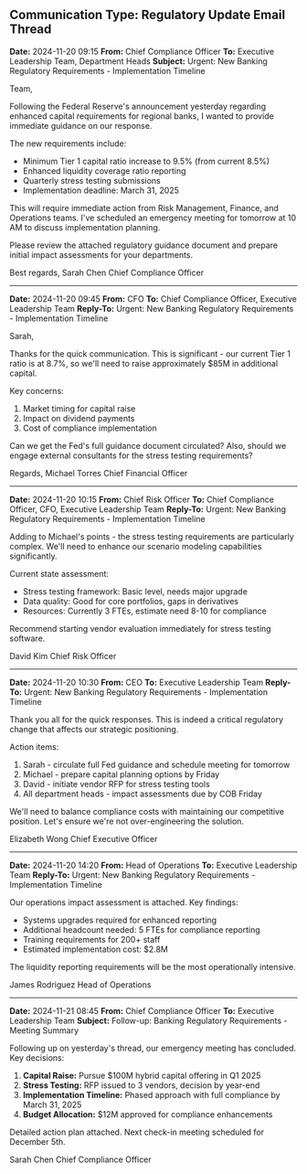 ## Communication Type: Regulatory Update Email Thread

**Date:** 2024-11-20 09:15
**From:** Chief Compliance Officer
**To:** Executive Leadership Team, Department Heads
**Subject:** Urgent: New Banking Regulatory Requirements - Implementation Timeline

Team,

Following the Federal Reserve's announcement yesterday regarding enhanced capital requirements for regional banks, I wanted to provide immediate guidance on our response.

The new requirements include:
- Minimum Tier 1 capital ratio increase to 9.5% (from current 8.5%)
- Enhanced liquidity coverage ratio reporting
- Quarterly stress testing submissions
- Implementation deadline: March 31, 2025

This will require immediate action from Risk Management, Finance, and Operations teams. I've scheduled an emergency meeting for tomorrow at 10 AM to discuss implementation planning.

Please review the attached regulatory guidance document and prepare initial impact assessments for your departments.

Best regards,
Sarah Chen
Chief Compliance Officer

---

**Date:** 2024-11-20 09:45
**From:** CFO
**To:** Chief Compliance Officer, Executive Leadership Team
**Reply-To:** Urgent: New Banking Regulatory Requirements - Implementation Timeline

Sarah,

Thanks for the quick communication. This is significant - our current Tier 1 ratio is at 8.7%, so we'll need to raise approximately $85M in additional capital.

Key concerns:
1. Market timing for capital raise
2. Impact on dividend payments
3. Cost of compliance implementation

Can we get the Fed's full guidance document circulated? Also, should we engage external consultants for the stress testing requirements?

Regards,
Michael Torres
Chief Financial Officer

---

**Date:** 2024-11-20 10:15
**From:** Chief Risk Officer
**To:** Chief Compliance Officer, CFO, Executive Leadership Team
**Reply-To:** Urgent: New Banking Regulatory Requirements - Implementation Timeline

Adding to Michael's points - the stress testing requirements are particularly complex. We'll need to enhance our scenario modeling capabilities significantly.

Current state assessment:
- Stress testing framework: Basic level, needs major upgrade
- Data quality: Good for core portfolios, gaps in derivatives
- Resources: Currently 3 FTEs, estimate need 8-10 for compliance

Recommend starting vendor evaluation immediately for stress testing software.

David Kim
Chief Risk Officer

---

**Date:** 2024-11-20 10:30
**From:** CEO
**To:** Executive Leadership Team
**Reply-To:** Urgent: New Banking Regulatory Requirements - Implementation Timeline

Thank you all for the quick responses. This is indeed a critical regulatory change that affects our strategic positioning.

Action items:
1. Sarah - circulate full Fed guidance and schedule meeting for tomorrow
2. Michael - prepare capital planning options by Friday
3. David - initiate vendor RFP for stress testing tools
4. All department heads - impact assessments due by COB Friday

We'll need to balance compliance costs with maintaining our competitive position. Let's ensure we're not over-engineering the solution.

Elizabeth Wong
Chief Executive Officer

---

**Date:** 2024-11-20 14:20
**From:** Head of Operations
**To:** Executive Leadership Team
**Reply-To:** Urgent: New Banking Regulatory Requirements - Implementation Timeline

Our operations impact assessment is attached. Key findings:

- Systems upgrades required for enhanced reporting
- Additional headcount needed: 5 FTEs for compliance reporting
- Training requirements for 200+ staff
- Estimated implementation cost: $2.8M

The liquidity reporting requirements will be the most operationally intensive.

James Rodriguez
Head of Operations

---

**Date:** 2024-11-21 08:45
**From:** Chief Compliance Officer
**To:** Executive Leadership Team
**Subject:** Follow-up: Banking Regulatory Requirements - Meeting Summary

Following up on yesterday's thread, our emergency meeting has concluded. Key decisions:

1. **Capital Raise:** Pursue $100M hybrid capital offering in Q1 2025
2. **Stress Testing:** RFP issued to 3 vendors, decision by year-end
3. **Implementation Timeline:** Phased approach with full compliance by March 31, 2025
4. **Budget Allocation:** $12M approved for compliance enhancements

Detailed action plan attached. Next check-in meeting scheduled for December 5th.

Sarah Chen
Chief Compliance Officer